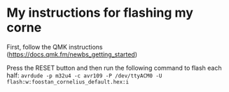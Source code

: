 # My instructions for flashing my corne

First, follow the QMK instructions (https://docs.qmk.fm/newbs_getting_started)

Press the RESET button and then run the following command to flash each half:
`avrdude -p m32u4 -c avr109 -P /dev/ttyACM0 -U flash:w:foostan_cornelius_default.hex:i`
